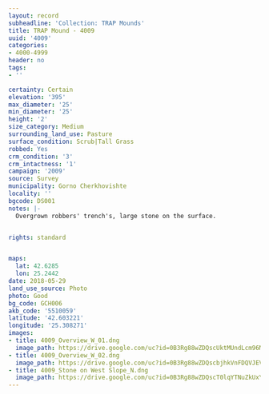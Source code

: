 ```yaml
---
layout: record
subheadline: 'Collection: TRAP Mounds'
title: TRAP Mound - 4009
uuid: '4009'
categories:
- 4000-4999
header: no
tags:
- ''

certainty: Certain
elevation: '395'
max_diameter: '25'
min_diameter: '25'
height: '2'
size_category: Medium
surrounding_land_use: Pasture
surface_condition: Scrub|Tall Grass
robbed: Yes
crm_condition: '3'
crm_intactness: '1'
campaign: '2009'
source: Survey
municipality: Gorno Cherkhovishte
locality: ''
bgcode: DS001
notes: |-
  Overgrown robbers' trench's, large stone on the surface.


rights: standard


maps:
  lat: 42.6285
  lon: 25.2442
date: 2018-05-29
land_use_source: Photo
photo: Good
bg_code: GCH006
akb_code: '5510059'
latitude: '42.603221'
longitude: '25.308271'
images:
- title: 4009_Overview_W_01.dng
  image_path: https://drive.google.com/uc?id=0B3Rg88wZDQscUktMUndLcm96MUE
- title: 4009_Overview_W_02.dng
  image_path: https://drive.google.com/uc?id=0B3Rg88wZDQscbjhkVnFDQVJEVlU
- title: 4009_Stone on West Slope_N.dng
  image_path: https://drive.google.com/uc?id=0B3Rg88wZDQscT0lqYTNuZkUxY1k
---
```

